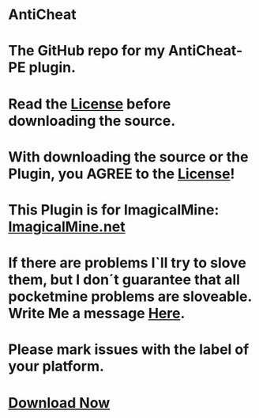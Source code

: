 # AntiCheat

# The GitHub repo for my AntiCheat-PE plugin.


# Read the [License](https://github.com/DarkWav/AntiCheat/blob/master/LICENSE) before downloading the source.


# With downloading the source or the Plugin, you AGREE to the [License](https://github.com/DarkWav/AntiCheat/blob/master/LICENSE.md)!


# This Plugin is for ImagicalMine: [ImagicalMine.net](http://adf.ly/1YbrDu)


# If there are problems  I`ll try to slove them, but I don´t guarantee that all pocketmine problems are sloveable. Write Me a message [Here](https://github.com/DarkWav/AntiCheat/issues/new).


# Please mark issues with the label of your platform.


# [Download Now](htts://simonvogl.de/resources/AntiCheat)
